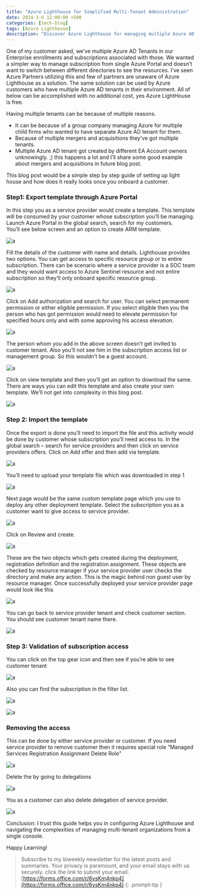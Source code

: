 ```yaml
---
title: "Azure Lighthouse for Simplified Multi-Tenant Administration"
date: 2024-3-6 12:00:00 +500
categories: [tech-blog]
tags: [Azure Lighthouse]
description: "Discover Azure Lighthouse for managing multiple Azure AD tenants from a unified portal. Learn how to set up Azure Lighthouse for easy subscription management"
---
```


One of my customer asked, we’ve multiple Azure AD Tenants in our Enterprise enrollments and subscriptions associated with those. We wanted a simpler way to manage subscription from single Azure Portal and doesn’t want to switch between different directories to see the resources.
I’ve seen Azure Partners utilizing this and few of partners are unaware of Azure Lighthouse as a solution. The same solution can be used by Azure customers who have multiple Azure AD tenants in their environment. All of below can be accomplished with no additional cost, yes Azure LightHouse is free.

Having multiple tenants can be because of multiple reasons. 

* It can be because of a group company managing Azure for multiple child firms who wanted to have separate Azure AD tenant for them.
* Because of multiple mergers and acquisitions they’ve got multiple tenants.
* Multiple Azure AD tenant got created by different EA Account owners unknowingly. ;) this happens a lot and I’ll share some good example about mergers and acquisitions in future blog post.

This blog post would be a simple step by step guide of setting up light house and how does it really looks once you onboard a customer.
### Step1: Export template through Azure Portal

In this step you as a service provider would create a template. This template will be consumed by your customer whose subscription you’ll be managing.\
Launch Azure Portal in the global search, search for my customers.\
You’ll see below screen and an option to create ARM template.

![a](https://raw.githubusercontent.com/qureshiaquib/qureshiaquib.github.io/main/assets/06032024/picture1.jpg)

Fill the details of the customer with name and details. Lighthouse provides two options. You can get access to specific resource group or to entire subscription. There can be scenario where a service provider is a SOC team and they would want access to Azure Sentinel resource and not entire subscription so they’ll only onboard specific resource group. 

![a](https://raw.githubusercontent.com/qureshiaquib/qureshiaquib.github.io/main/assets/06032024/picture2.jpg)

Click on Add authorization and search for user.
You can select permanent permission or either eligible permission. If you select eligible then you the person who has got permission would need to elevate permission for specified hours only and with some approving his access elevation.

![a](https://raw.githubusercontent.com/qureshiaquib/qureshiaquib.github.io/main/assets/06032024/picture3.jpg)

The person whom you add in the above screen doesn’t get invited to customer tenant. Also you’ll not see him in the subscription access list or management group. So this wouldn’t be a guest account.

![a](https://raw.githubusercontent.com/qureshiaquib/qureshiaquib.github.io/main/assets/06032024/picture4.jpg)

Click on view template and then you’ll get an option to download the same. There are ways you can edit this template and also create your own template. We’ll not get into complexity in this blog post. 

![a](https://raw.githubusercontent.com/qureshiaquib/qureshiaquib.github.io/main/assets/06032024/picture5.jpg)

### Step 2: Import the template

Once the export is done you’ll need to import the file and this activity would be done by customer whose subscription you’ll need access to.
In the global search – search for service providers and then click on service providers offers.
Click on Add offer and then add via template. 

![a](https://raw.githubusercontent.com/qureshiaquib/qureshiaquib.github.io/main/assets/06032024/picture6.jpg)

You’ll need to upload your template file which was downloaded in step 1

![a](https://raw.githubusercontent.com/qureshiaquib/qureshiaquib.github.io/main/assets/06032024/picture7.jpg)

Next page would be the same custom template page which you use to deploy any other deployment template. Select the subscription you as a customer want to give access to service provider.

![a](https://raw.githubusercontent.com/qureshiaquib/qureshiaquib.github.io/main/assets/06032024/picture8.jpg)

Click on Review and create.

![a](https://raw.githubusercontent.com/qureshiaquib/qureshiaquib.github.io/main/assets/06032024/picture9.jpg)

These are the two objects which gets created during the deployment, registration definition and the registration assignment. These objects are checked by resource manager if your service provider user checks the directory and make any action. This is the magic behind non guest user by resource manager.
Once successfully deployed your service provider page would look like this

![a](https://raw.githubusercontent.com/qureshiaquib/qureshiaquib.github.io/main/assets/06032024/picture10.jpg)

You can go back to service provider tenant and check customer section. You should see customer tenant name there.

![a](https://raw.githubusercontent.com/qureshiaquib/qureshiaquib.github.io/main/assets/06032024/picture11.jpg)

### Step 3: Validation of subscription access
You can click on the top gear icon and then see if you’re able to see customer tenant

![a](https://raw.githubusercontent.com/qureshiaquib/qureshiaquib.github.io/main/assets/06032024/picture12.jpg)

Also you can find the subscription in the filter list.

![a](https://raw.githubusercontent.com/qureshiaquib/qureshiaquib.github.io/main/assets/06032024/picture13.jpg)

![a](https://raw.githubusercontent.com/qureshiaquib/qureshiaquib.github.io/main/assets/06032024/picture14.jpg)

### Removing the access
This can be done by either service provider or customer.
If you need service provider to remove customer then it requires special role “Managed Services Registration Assignment Delete Role”

![a](https://raw.githubusercontent.com/qureshiaquib/qureshiaquib.github.io/main/assets/06032024/picture15.jpg)

Delete the by going to delegations

![a](https://raw.githubusercontent.com/qureshiaquib/qureshiaquib.github.io/main/assets/06032024/picture16.jpg)

You as a customer can also delete delegation of service provider.

![a](https://raw.githubusercontent.com/qureshiaquib/qureshiaquib.github.io/main/assets/06032024/picture17.jpg)

Conclusion: I trust this guide helps you in configuring Azure Lighthouse and navigating the complexities of managing multi-tenant organizations from a single console.

Happy Learning!

>Subscribe to my biweekly newsletter for the latest posts and summaries. Your privacy is paramount, and your email stays with us securely.
click the link to submit your email.
[https://forms.office.com/r/6ysKm4nkp4](https://forms.office.com/r/6ysKm4nkp4)
{: .prompt-tip }